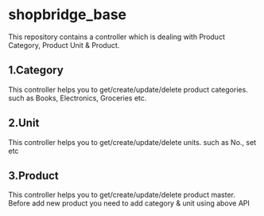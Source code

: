 # shopbridge_base

This repository contains a controller which is dealing with Product Category, Product Unit & Product.


## 1.Category
This controller helps you to get/create/update/delete product categories. such as Books, Electronics, Groceries etc.

## 2.Unit
This controller helps you to get/create/update/delete units. such as No., set etc

## 3.Product
This controller helps you to get/create/update/delete product master.
Before add new product you need to add category & unit using above API